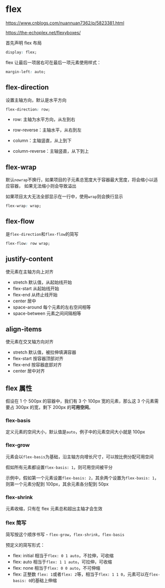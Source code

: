 # flex

<https://www.cnblogs.com/nuannuan7362/p/5823381.html>

<https://the-echoplex.net/flexyboxes/>

首先声明 flex 布局

```css
display: flex;
```

flex 让最后一项居右可在最后一项元素使用样式：

```css
margin-left: auto;
```

## flex-direction

设置主轴方向，默认是水平方向

```css
flex-direction: row;
```

- row: 主轴为水平方向，从左到右

- row-reverse：主轴水平，从右到左

- column：主轴竖直，从上到下

- column-reverse：主轴竖直，从下到上

## flex-wrap

默认`nowrap`不换行，如果项目的子元素总宽度大于容器最大宽度，将会缩小以适应容器，
如果无法缩小则会导致溢出

如果项目太大无法全部显示在一行中，使用`wrap`则会换行显示

```css
flex-wrap: wrap;
```

## flex-flow

是`flex-direction`和`flex-flow`的简写

```css
flex-flow: row wrap;
```

## justify-content

使元素在主轴方向上对齐

- stretch 默认值，从起始线开始
- flex-start 从起始线开始
- flex-end 从终止线开始
- center 居中
- space-around 每个元素的左右空间相等
- space-between 元素之间间隔相等

## align-items

使元素在交叉轴方向对齐

- stretch 默认值，被拉伸填满容器
- flex-start 按容器顶部对齐
- flex-end 按容器底部对齐
- center 居中对齐

## flex 属性

假设在 1 个 500px 的容器中，我们有 3 个 100px 宽的元素，那么这 3 个元素需要占 300px 的宽，剩下 200px 的**可用空间**。

### flex-basis

定义元素的空间大小，默认值是`auto`，例子中的元素空间大小就是 100px

### flex-grow

元素会以`flex-basis`为基础，沿主轴方向增长尺寸，可以按比例分配可用空间

假如所有元素都设置`flex-basis: 1`，则可用空间被平分

示例中，假如第一个元素设置`flex-basis: 2`，其余两个设置为`flex-basis: 1`，则第一个元素分配到 100px，其余元素各分配到 50px

### flex-shrink

元素收缩，只有在 flex 元素总和超出主轴才会生效

### flex 简写

简写按这个顺序书写 - `flex-grow`，`flex-shrink`，`flex-basis`

预定义的简写形式：

- flex: initial 相当于`flex: 0 1 auto`，不拉伸，可收缩
- flex: auto 相当于`flex: 1 1 auto`，可拉伸，可收缩
- flex: none 相当于`flex: 0 0 auto`，不可伸缩
- flex: 正整数 `flex: 1`或者`flex: 2`等，相当于`flex: 1 1 0`，元素可以在`flex-basis: 0`的基础上伸缩
